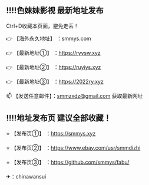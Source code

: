‼️‼️色妹妹影视 最新地址发布
---
Ctrl+D收藏本页面，避免走丢！

👉 【海外永久地址】 ：smmys.com

👉 【最新地址①】 ：https://ryysw.xyz

👉 【最新地址②】 ：https://ruyiys.xyz

👉 【最新地址③】 ：https://2022ry.xyz

📫 【发送任意邮件】：smmzxdz@gmail.com 获取最新网址


‼️‼️地址发布页 建议全部收藏！
---
⭐️ 【发布页①】 ：https://smmys.xyz

⭐️ 【发布页②】 ：https://www.ebay.com/usr/smmdizhi

⭐️ 【发布页③】 ：https://github.com/smmys/fabu/

✈：chinawansui
